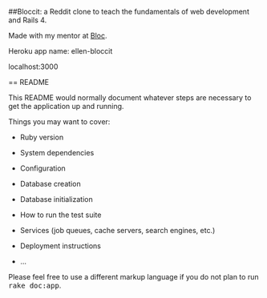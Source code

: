 ##Bloccit: a Reddit clone to teach the fundamentals of web development and Rails 4.

Made with my mentor at [Bloc](http://bloc.io).

Heroku app name: ellen-bloccit

localhost:3000


== README

This README would normally document whatever steps are necessary to get the
application up and running.

Things you may want to cover:

* Ruby version

* System dependencies

* Configuration

* Database creation

* Database initialization

* How to run the test suite

* Services (job queues, cache servers, search engines, etc.)

* Deployment instructions

* ...


Please feel free to use a different markup language if you do not plan to run
<tt>rake doc:app</tt>.
